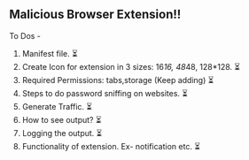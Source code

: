 Malicious Browser Extension!!
------------------------------
To Dos - 
1. Manifest file. :hourglass_flowing_sand:
2. Create Icon for extension in 3 sizes: 16*16, 48*48, 128*128.  :hourglass_flowing_sand:
3. Required Permissions: tabs,storage (Keep adding)  :hourglass_flowing_sand:
4. Steps to do password sniffing on websites.  :hourglass_flowing_sand:
5. Generate Traffic. :hourglass_flowing_sand:
6. How to see output? :hourglass_flowing_sand:
7. Logging the output.  :hourglass_flowing_sand:
8. Functionality of extension. Ex- notification etc.  :hourglass_flowing_sand:

